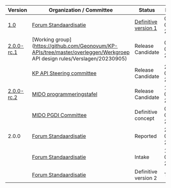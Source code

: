 

| Version                                                      | Organization / Committee                                     | Status                                                       | Date       |
| ------------------------------------------------------------ | ------------------------------------------------------------ | ------------------------------------------------------------ | ---------- |
| [1.0]( https://gitdocumentatie.logius.nl/publicatie/api/adr/1.0) | [Forum Standaardisatie](https://www.forumstandaardisatie.nl/open-standaarden/rest-api-design-rules) | [Definitive version 1](https://gitdocumentatie.logius.nl/publicatie/api/adr/) | 09-07-2020 |
| [2.0.0-rc.1](https://gitdocumentatie.logius.nl/publicatie/api/adr/2.0.0-rc.1/) | [Working group](https://github.com/Geonovum/KP-APIs/tree/master/overleggen/Werkgroep API design rules/Verslagen/20230905) | Release Candidate                                            | 05-09-2023 |
|                                                              | [KP API Steering committee](https://github.com/Geonovum/KP-APIs/tree/master/overleggen/Stuurgroep/Verslagen) | Release Candidate                                            | 21-09-2024 |
| [2.0.0-rc.2](https://gitdocumentatie.logius.nl/publicatie/api/adr/2.0.0-rc.2) | [MIDO programmeringstafel](https://pgdi.nl/groups/view/c9a77467-7118-42c4-ad27-d0da773bc7dc/programmeringstafels-en-financiele-commissie-pgdi/files/82ac7589-ce2a-4c39-aabd-99eb9a6cf43a) | Release Candidate                                            | 14-02-2024 |
|                                                              | [MIDO PGDI Committee](https://pgdi.nl/file/download/e3bd0ba3-a117-42f2-b4e1-d56105b88f96/20240418-pgdi-02-verslagen-voorraadagenda-actie-en-besluitenlijst.pdf) | Definitive concept                                           | 07-03-2024 |
| 2.0.0                                                        | [Forum Standaardisatie](https://www.forumstandaardisatie.nl/open-standaarden/rest-api-design-rules) | Reported                                                     | 25-01-2024 |
|                                                              | [Forum Standaardisatie](https://www.forumstandaardisatie.nl/open-standaarden/rest-api-design-rules) | Intake                                                       | 18-04-2024 |
|                                                              | [Forum Standaardisatie](https://www.forumstandaardisatie.nl/open-standaarden/rest-api-design-rules) | Definitive version 2                                         | Tbd        |

